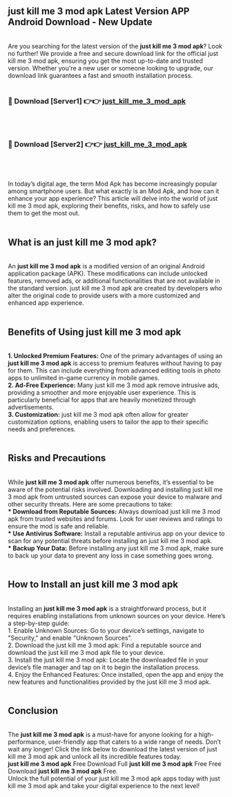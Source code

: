 ## just kill me 3 mod apk Latest Version APP Android Download - New Update
<br>
Are you searching for the latest version of the <strong>just kill me 3 mod apk</strong>? Look no further! We provide a free and secure download link for the official just kill me 3 mod apk, ensuring you get the most up-to-date and trusted version. Whether you're a new user or someone looking to upgrade, our download link guarantees a fast and smooth installation process.
<br>
<br>
<h3>🔴 Download [Server1] 👉👉 <a href="https://modyolo.store/just+kill+me+3+mod+apk">just_kill_me_3_mod_apk</a></h3><br>
<br>
<h3>🔴 Download [Server2] 👉👉 <a href="https://modyolo.store/just+kill+me+3+mod+apk">just_kill_me_3_mod_apk</a></h3><br>
<br>
<br>
In today’s digital age, the term Mod Apk has become increasingly popular among smartphone users. But what exactly is an Mod Apk, and how can it enhance your app experience? This article will delve into the world of just kill me 3 mod apk, exploring their benefits, risks, and how to safely use them to get the most out.
<br>
<br>
<h2>What is an just kill me 3 mod apk?</h2>
<br>
An <strong>just kill me 3 mod apk</strong> is a modified version of an original Android application package (APK). These modifications can include unlocked features, removed ads, or additional functionalities that are not available in the standard version. just kill me 3 mod apk are created by developers who alter the original code to provide users with a more customized and enhanced app experience.
<br>
<br>
<h2>Benefits of Using just kill me 3 mod apk</h2>
<br>
<strong> 1. Unlocked Premium Features:</strong> One of the primary advantages of using an <strong>just kill me 3 mod apk</strong> is access to premium features without having to pay for them. This can include everything from advanced editing tools in photo apps to unlimited in-game currency in mobile games.
<br>
<strong> 2. Ad-Free Experience:</strong> Many just kill me 3 mod apk remove intrusive ads, providing a smoother and more enjoyable user experience. This is particularly beneficial for apps that are heavily monetized through advertisements.
<br>
<strong> 3. Customization:</strong> just kill me 3 mod apk often allow for greater customization options, enabling users to tailor the app to their specific needs and preferences.
<br>
<br>
<h2>Risks and Precautions</h2>
<br>
While <strong>just kill me 3 mod apk</strong> offer numerous benefits, it’s essential to be aware of the potential risks involved. Downloading and installing just kill me 3 mod apk from untrusted sources can expose your device to malware and other security threats. Here are some precautions to take:
<br>
<strong> * Download from Reputable Sources:</strong> Always download just kill me 3 mod apk from trusted websites and forums. Look for user reviews and ratings to ensure the mod is safe and reliable.
<br>
<strong> * Use Antivirus Software:</strong> Install a reputable antivirus app on your device to scan for any potential threats before installing an just kill me 3 mod apk.
<br>
<strong> * Backup Your Data:</strong> Before installing any just kill me 3 mod apk, make sure to back up your data to prevent any loss in case something goes wrong.
<br>
<br>
<h2>How to Install an just kill me 3 mod apk</h2>
<br>
Installing an <strong>just kill me 3 mod apk</strong> is a straightforward process, but it requires enabling installations from unknown sources on your device. Here’s a step-by-step guide:
<br>
 1. Enable Unknown Sources: Go to your device’s settings, navigate to "Security," and enable "Unknown Sources".
<br>
 2. Download the just kill me 3 mod apk: Find a reputable source and download the just kill me 3 mod apk file to your device.
<br>
 3. Install the just kill me 3 mod apk: Locate the downloaded file in your device’s file manager and tap on it to begin the installation process.
<br>
 4. Enjoy the Enhanced Features: Once installed, open the app and enjoy the new features and functionalities provided by the just kill me 3 mod apk.
<br>
<br>
<h2><strong>Conclusion</strong></h2>
<br>
The <strong>just kill me 3 mod apk</strong> is a must-have for anyone looking for a high-performance, user-friendly app that caters to a wide range of needs. Don’t wait any longer! Click the link below to download the latest version of just kill me 3 mod apk and unlock all its incredible features today.
<br>
<strong>just kill me 3 mod apk</strong> Free Download Full <strong>just kill me 3 mod apk</strong> Free Free Download <strong>just kill me 3 mod apk</strong> Free.
<br>
Unlock the full potential of your just kill me 3 mod apk apps today with just kill me 3 mod apk and take your digital experience to the next level!